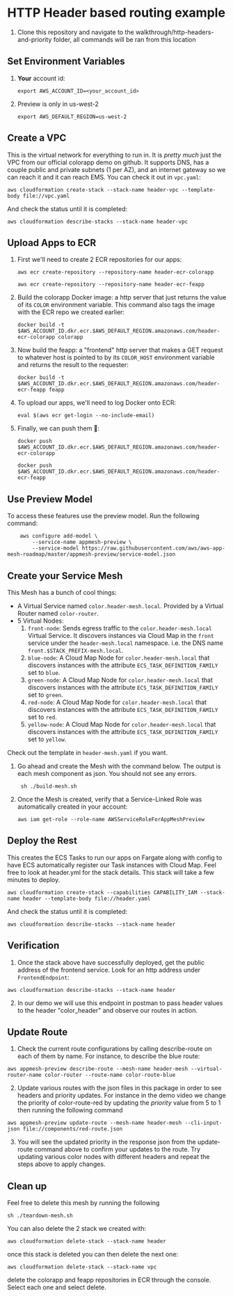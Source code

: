 # HTTP Header based routing example

1. Clone this repository and navigate to the walkthrough/http-headers-and-priority folder, all commands will be ran from this location


## Set Environment Variables

1. **Your** account id:
    ```
    export AWS_ACCOUNT_ID=<your_account_id>
    ```

3. Preview is only in us-west-2
    ```
    export AWS_DEFAULT_REGION=us-west-2
    ```

## Create a VPC
This is the virtual network for everything to run in. It is *pretty much* just the VPC from our official colorapp demo on github. It supports DNS, has a couple public and private subnets (1 per AZ), and an internet gateway so we can reach it and it can reach EMS. You can check it out in `vpc.yaml`:
```
aws cloudformation create-stack --stack-name header-vpc --template-body file://vpc.yaml
```
And check the status until it is completed:
```
aws cloudformation describe-stacks --stack-name header-vpc
```

## Upload Apps to ECR

1. First we'll need to create 2 ECR repositories for our apps:
    ```
    aws ecr create-repository --repository-name header-ecr-colorapp
    ```
    ```
    aws ecr create-repository --repository-name header-ecr-feapp
    ```
2. Build the colorapp Docker image: a http server that just returns the value of its `COLOR` environment variable. This command also tags the image with the ECR repo we created earlier:
    ```
    docker build -t $AWS_ACCOUNT_ID.dkr.ecr.$AWS_DEFAULT_REGION.amazonaws.com/header-ecr-colorapp colorapp
    ```
3. Now build the feapp: a "frontend" http server that makes a GET request to whatever host is pointed to by its `COLOR_HOST` environment variable and returns the result to the requester:
    ```
    docker build -t $AWS_ACCOUNT_ID.dkr.ecr.$AWS_DEFAULT_REGION.amazonaws.com/header-ecr-feapp feapp
    ```
4. To upload our apps, we'll need to log Docker onto ECR:
    ```
    eval $(aws ecr get-login --no-include-email)
    ```
5. Finally, we can push them 🚀:
    ```
    docker push $AWS_ACCOUNT_ID.dkr.ecr.$AWS_DEFAULT_REGION.amazonaws.com/header-ecr-colorapp
    ```
    ```
    docker push $AWS_ACCOUNT_ID.dkr.ecr.$AWS_DEFAULT_REGION.amazonaws.com/header-ecr-feapp
    ```

## Use Preview Model

To access these features use the preview model. Run the following command:

```
    aws configure add-model \
        --service-name appmesh-preview \
        --service-model https://raw.githubusercontent.com/aws/aws-app-mesh-roadmap/master/appmesh-preview/service-model.json
```


## Create your Service Mesh
This Mesh has a bunch of cool things:
* A Virtual Service named `color.header-mesh.local`. Provided by a Virtual Router named `color-router`.
* 5 Virtual Nodes:
  1. `front-node`: Sends egress traffic to the `color.header-mesh.local` Virtual Service. It discovers instances via Cloud Map in the `front` service under the `header-mesh.local` namespace. i.e. the DNS name `front.$STACK_PREFIX-mesh.local`.
  2. `blue-node`: A Cloud Map Node for `color.header-mesh.local` that discovers instances with the attribute `ECS_TASK_DEFINITION_FAMILY` set to `blue`.
  3. `green-node`: A Cloud Map Node for `color.header-mesh.local` that discovers instances with the attribute `ECS_TASK_DEFINITION_FAMILY` set to `green`.
  4. `red-node`: A Cloud Map Node for `color.header-mesh.local` that discovers instances with the attribute `ECS_TASK_DEFINITION_FAMILY` set to `red`.
  5. `yellow-node`: A Cloud Map Node for `color.header-mesh.local` that discovers instances with the attribute `ECS_TASK_DEFINITION_FAMILY` set to `yellow`.

Check out the template in `header-mesh.yaml` if you want.

1. Go ahead and create the Mesh with the command below. The output is each mesh component as json. You should not see any errors.
    ```
     sh ./build-mesh.sh 
    ```
    
2. Once the Mesh is created, verify that a Service-Linked Role was automatically created in your account:
    ```
    aws iam get-role --role-name AWSServiceRoleForAppMeshPreview
    ```

## Deploy the Rest
This creates the ECS Tasks to run our apps on Fargate along with config to have ECS automatically register our Task instances with Cloud Map. Feel free to look at header.yml for the stack details. This stack will take a few minutes to deploy.

```
aws cloudformation create-stack --capabilities CAPABILITY_IAM --stack-name header --template-body file://header.yaml
```
And check the status until it is completed:
```
aws cloudformation describe-stacks --stack-name header
```

## Verification

1. Once the stack above have successfully deployed, get the public address of the frontend service. Look for an http address under `FrontendEndpoint`:
  ```
  aws cloudformation describe-stacks --stack-name header
  ```
  
2. In our demo we will use this endpoint in postman to pass header values to the header "color_header" and observe our routes in action.

## Update Route

1. Check the current route configurations by calling describe-route on each of them by name. For instance, to describe the blue route:
  ```
  aws appmesh-preview describe-route --mesh-name header-mesh --virtual-router-name color-router --route-name color-route-blue
  ```

2. Update various routes with the json files in this package in order to see headers and priority updates. For instance in the demo video we change the priority of color-route-red by updating the *priority* value from 5 to 1 then running the following command 
  ```
  aws appmesh-preview update-route --mesh-name header-mesh --cli-input-json file://components/red-route.json
  ```

3. You will see the updated priority in the response json from the update-route command above to confirm your updates to the route. Try updating various color nodes with different headers and repeat the steps above to apply changes.

## Clean up 

Feel free to delete this mesh by running the following 
  ```
  sh ./teardown-mesh.sh
  ```

You can also delete the 2 stack we created with: 
  ```
  aws cloudformation delete-stack --stack-name header
  ```
  
 once this stack is deleted you can then delete the next one:
  
  ```
  aws cloudformation delete-stack --stack-name vpc
  ```
  
 delete the colorapp and feapp repositories in ECR through the console. Select each one and select delete.